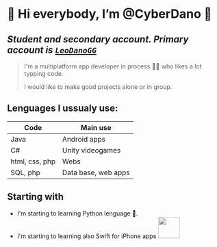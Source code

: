 # :space_invader:	Hi everybody, I’m @CyberDano :space_invader:	
*Student and secondary account. Primary account is <a href="https://github.com/LeoDanoGG" target="_blank">`LeoDanoGG`</a>*
---
>I'm a multiplatform app developer in process 👨‍🎓 who likes a lot typping code.
>
>I would like to make good projects alone or in group.
## Lenguages I ussualy use:
|Code|Main use|
|---|---|
|Java|Android apps|
|C#|Unity videogames|
|html, css, php|Webs|
|SQL, php|Data base, web apps|
## Starting with
- I'm starting to learning Python lenguage 🐍.
- I'm starting to learning also Swift for iPhone apps <img src="https://www.google.com/url?sa=i&url=https%3A%2F%2Fes.m.wikipedia.org%2Fwiki%2FArchivo%3AApple_logo_black.svg&psig=AOvVaw3uq0Dd55VJyohirf2kp3hJ&ust=1726742104791000&source=images&cd=vfe&opi=89978449&ved=0CBEQjRxqFwoTCKipkb-lzIgDFQAAAAAdAAAAABAE](https://www.google.com/url?sa=i&url=https%3A%2F%2Fwww.flaticon.es%2Ficono-gratis%2Flogotipo-de-apple_747&psig=AOvVaw2aTRGXj3drl-X5cOZCIkLG&ust=1726742230703000&source=images&cd=vfe&opi=89978449&ved=0CBQQjRxqFwoTCMi52fylzIgDFQAAAAAdAAAAABAE)" width="50px">
<!---
CyberDano/CyberDano is a ✨ special ✨ repository because its `README.md` (this file) appears on your GitHub profile.
You can click the Preview link to take a look at your changes.
--->

